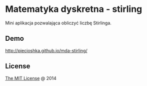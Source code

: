 # Matematyka dyskretna - stirling

Mini aplikacja pozwalająca obliczyć liczbę Stirlinga.

## Demo

<http://piecioshka.github.io/mda-stirling/>

## License

[The MIT License](http://piecioshka.mit-license.org/) @ 2014

